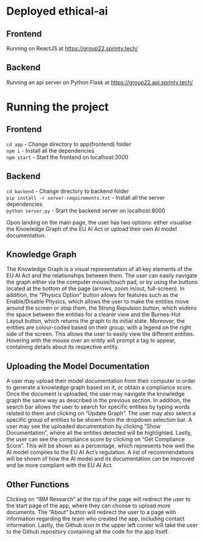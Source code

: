 # Deployed ethical-ai
## Frontend
Running on ReactJS at https://group22.sprinty.tech/

## Backend
Running an api server on Python Flask at https://group22.api.sprinty.tech/

# Running the project
## Frontend
`cd app` - Change directory to app(frontend) folder  
`npm i` - Install all the dependencies  
`npm start` - Start the frontend on localhost:3000

## Backend
`cd backend` - Change directory to backend folder  
`pip install -r server-requirements.txt` - Install all the server dependencies  
`python server.py` - Start the backend server on localhost:8000

Opon landing on the main page, the user has two options: either visualise the Knowledge Graph of the EU AI Act or upload their own AI model documentation.

## Knowledge Graph
The Knowledge Graph is a visual representation of all key elements of the EU AI Act and the relationships between them. The user can easily navigate the graph either via the computer mouse/touch pad, or by using the buttons located at the bottom of the page (arrows, zoom in/out, full-screen).
In addition, the “Physics Option” button allows for features such as the Enable/Disable Physics, which allows the user to make the entities move around the screen or stop them, the Strong Repulsion button, which widens the space between the entities for a clearer view and the Burnes-Hut Layout button, which returns the graph to its initial state.
Moreover, the entities are colour-coded based on their group, with a legend on the right side of the screen. This allows the user to easily view the different entities. Hovering with the mouse over an entity will prompt a tag to appear, containing details about its respective entity.

## Uploading the Model Documentation
A user may upload their model documentation from their computer in order to generate a knowledge graph based on it, or obtain a compliance score. Once the document is uploaded, the user may navigate the knowledge graph the same way as described in the previous section. In addition, the search bar allows the user to search for specific entities by typing words related to them and clicking on “Update Graph”. The user may also select a specific group of entities to be shown from the dropdown selection bar.
A user may see the uploaded documentation by clicking ”Show Documentation”, where all the entities detected will be highlighted.
Lastly, the user can see the compliance score by clicking on “Get Compliance Score”. This will be shown as a percentage, which represents how well the AI model complies to the EU AI Act’s regulation. A list of recommendations will be shown of how the AI model and its documentation can be improved and be more compliant with the EU AI Act.

## Other Functions
Clicking on “IBM Research” at the top of the page will redirect the user to the start page of the app, where they can choose to upload more documents.
The “About” button will redirect the user to a page with information regarding the team who created the app, including contact information.
Lastly, the Github icon in the upper left corner will take the user to the Github repository containing all the code for the app itself.
